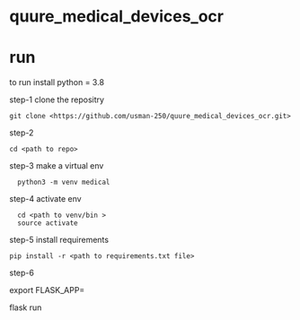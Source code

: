 # quure_medical_devices_ocr

# run

to run install python = 3.8

step-1 clone the repositry
	
	git clone <https://github.com/usman-250/quure_medical_devices_ocr.git>

step-2 
	
	cd <path to repo>

step-3 make a virtual env
        
      python3 -m venv medical
  
step-4 activate env
      
      cd <path to venv/bin >
      source activate

step-5 install requirements
  
    pip install -r <path to requirements.txt file>
  
  
step-6

  export FLASK_APP=<path to root dir of cloned repo>

  flask run

